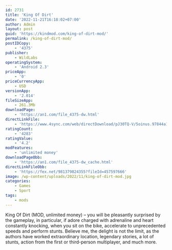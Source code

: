 ```yaml
---
id: 2731
title: 'King Of Dirt'
date: '2022-11-21T16:18:02+07:00'
author: Admin
layout: post
guid: 'https://kindmod.com/king-of-dirt-mod/'
permalink: /king-of-dirt-mod/
postIDCopy:
    - '4375'
publisher:
    - WildLabs
operatingSystem:
    - 'Android 2.3'
priceApp:
    - '0'
priceCurrencyApp:
    - USD
versionApp:
    - '2.014'
fileSizeApp:
    - 261.3Mb
downloadPage:
    - 'https://an1.com/file_4375-dw.html'
directLinkFile:
    - 'https://www.4sync.com/web/directDownload/pJ30TQ-V/5oinus.97844a1510a28a9112a582718fbc8b03'
ratingCount:
    - '4283'
ratingValue:
    - '4.2'
modFeatures:
    - 'unlimited money'
downloadPageObb:
    - 'https://an1.com/file_4375-dw_cache.html'
directLinkFileObb:
    - 'https://fex.net/981379824355?fileId=457597666'
image: /wp-content/uploads/2022/11/king-of-dirt-mod.jpg
categories:
    - Games
    - Sport
tags:
    - mods
---
```


King Of Dirt (MOD, unlimited money) – you will be pleasantly surprised by the gameplay, in particular, if adore charged with adrenaline and heart constantly knocking, when you sit on the bike, accelerate to unprecedented speeds and perform stunts. Believe me, the delight is not the limit, as the authors have worked extraordinary location, legendary stories, a lot of stunts, action from the first or third-person multiplayer, and much more.